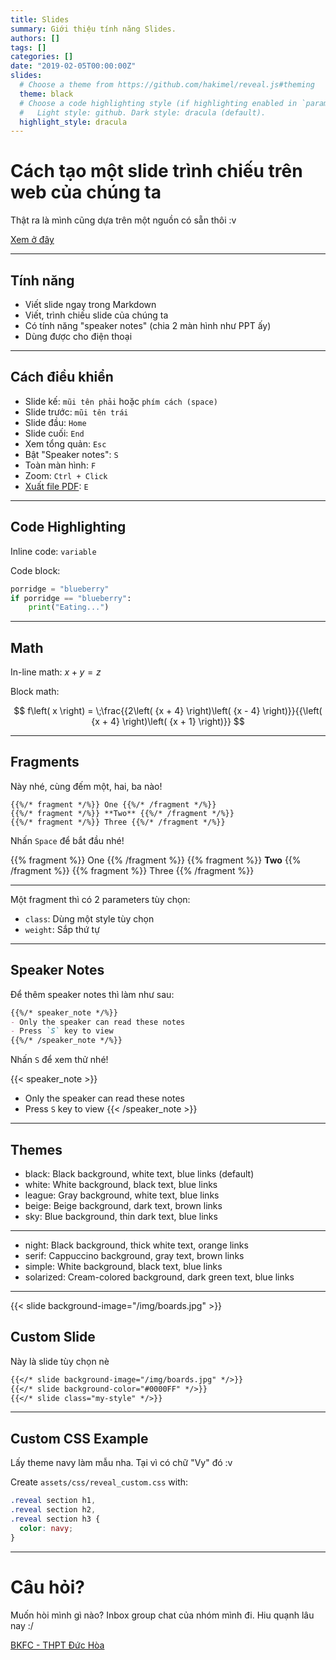 ```yaml
---
title: Slides
summary: Giới thiệu tính năng Slides.
authors: []
tags: []
categories: []
date: "2019-02-05T00:00:00Z"
slides:
  # Choose a theme from https://github.com/hakimel/reveal.js#theming
  theme: black
  # Choose a code highlighting style (if highlighting enabled in `params.toml`)
  #   Light style: github. Dark style: dracula (default).
  highlight_style: dracula
---
```


# Cách tạo một slide trình chiếu trên web của chúng ta

Thật ra là mình cũng dựa trên một nguồn có sẵn thôi :v

[Xem ở đây](https://github.com/hakimel/reveal.js)

---

## Tính năng

- Viết slide ngay trong Markdown
- Viết, trình chiếu slide của chúng ta
- Có tính năng "speaker notes" (chia 2 màn hình như PPT ấy)
- Dùng được cho điện thoại

---

## Cách điều khiển

- Slide kế: `mũi tên phải` hoặc `phím cách (space)`
- Slide trước: `mũi tên trái`
- Slide đầu: `Home`
- Slide cuối: `End`
- Xem tổng quản: `Esc`
- Bật "Speaker notes": `S`
- Toàn màn hình: `F`
- Zoom: `Ctrl + Click`
- [Xuất file PDF](https://github.com/hakimel/reveal.js#pdf-export): `E`

---

## Code Highlighting

Inline code: `variable`

Code block:
```python
porridge = "blueberry"
if porridge == "blueberry":
    print("Eating...")
```

---

## Math

In-line math: $x + y = z$

Block math:

$$
f\left( x \right) = \;\frac{{2\left( {x + 4} \right)\left( {x - 4} \right)}}{{\left( {x + 4} \right)\left( {x + 1} \right)}}
$$

---

## Fragments

Này nhé, cùng đếm một, hai, ba nào!

```
{{%/* fragment */%}} One {{%/* /fragment */%}}
{{%/* fragment */%}} **Two** {{%/* /fragment */%}}
{{%/* fragment */%}} Three {{%/* /fragment */%}}
```

Nhấn `Space` để bắt đầu nhé!

{{% fragment %}} One {{% /fragment %}}
{{% fragment %}} **Two** {{% /fragment %}}
{{% fragment %}} Three {{% /fragment %}}

---

Một fragment thì có 2 parameters tùy chọn:

- `class`: Dùng một style tùy chọn
- `weight`: Sắp thứ tự

---

## Speaker Notes

Để thêm speaker notes thì làm như sau:

```markdown
{{%/* speaker_note */%}}
- Only the speaker can read these notes
- Press `S` key to view
{{%/* /speaker_note */%}}
```

Nhấn `S` để xem thử nhé!

{{< speaker_note >}}
- Only the speaker can read these notes
- Press `S` key to view
{{< /speaker_note >}}

---

## Themes

- black: Black background, white text, blue links (default)
- white: White background, black text, blue links
- league: Gray background, white text, blue links
- beige: Beige background, dark text, brown links
- sky: Blue background, thin dark text, blue links

---

- night: Black background, thick white text, orange links
- serif: Cappuccino background, gray text, brown links
- simple: White background, black text, blue links
- solarized: Cream-colored background, dark green text, blue links

---

{{< slide background-image="/img/boards.jpg" >}}

## Custom Slide

Này là slide tùy chọn nè

```markdown
{{</* slide background-image="/img/boards.jpg" */>}}
{{</* slide background-color="#0000FF" */>}}
{{</* slide class="my-style" */>}}
```

---

## Custom CSS Example

Lấy theme navy làm mẫu nha. Tại vì có chữ "Vy" đó :v

Create `assets/css/reveal_custom.css` with:

```css
.reveal section h1,
.reveal section h2,
.reveal section h3 {
  color: navy;
}
```

---

# Câu hỏi?

Muốn hòi mình gì nào? Inbox group chat của nhóm mình đi. Hiu quạnh lâu nay :/

[BKFC - THPT Đức Hòa](https://www.facebook.com/messages/t/2025327994248797)
